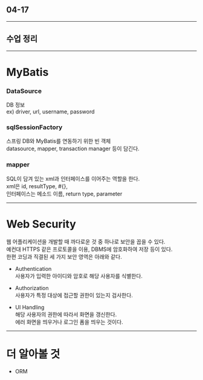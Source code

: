 ## 04-17

---

## 수업 정리

---

# MyBatis

### DataSource

DB 정보  
ex) driver, url, username, password  

### sqlSessionFactory

스프링 DB와 MyBatis를 연동하기 위한 빈 객체  
datasource, mapper, transaction manager 등이 담긴다.  

### mapper

SQL이 담겨 있는 xml과 인터페이스를 이어주는 역할을 한다.  
xml은 id, resultType, #{},  
인터페이스는 메소드 이름, return type, parameter

---

# Web Security

웹 어플리케이션을 개발할 때 까다로운 것 중 하나로 보안을 꼽을 수 있다.  
예컨대 HTTPS 같은 프로토콜을 이용, DBMS에 암호화하여 저장 등이 있다.  
한편 코딩과 직결된 세 가지 보안 영역은 아래와 같다.

- Authentication  
사용자가 입력한 아이디와 암호로 해당 사용자를 식별한다.  

- Authorization  
사용자가 특정 대상에 접근할 권한이 있는지 검사한다.  

- UI Handling  
해당 사용자의 권한에 따라서 화면을 갱신한다.  
에러 화면을 띄우거나 로그인 폼을 띄우는 것이다.  

---

# 더 알아볼 것

- ORM